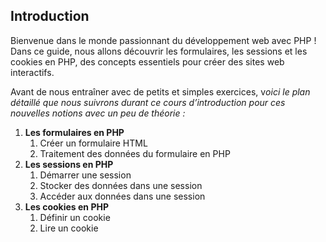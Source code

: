 ## **Introduction**

Bienvenue dans le monde passionnant du développement web avec PHP ! Dans ce guide, nous allons découvrir les formulaires, les sessions et les cookies en PHP, des concepts essentiels pour créer des sites web interactifs.

Avant de nous entraîner avec de petits et simples exercices, v*oici le plan détaillé que nous suivrons durant ce cours d’introduction pour ces nouvelles notions avec un peu de théorie :*

1. **Les formulaires en PHP**
    1. Créer un formulaire HTML
    2. Traitement des données du formulaire en PHP
2. **Les sessions en PHP**
    1. Démarrer une session
    2. Stocker des données dans une session
    3. Accéder aux données dans une session
3. **Les cookies en PHP**
    1. Définir un cookie
    2. Lire un cookie

